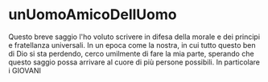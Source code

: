 # unUomoAmicoDellUomo
Questo breve saggio l'ho voluto scrivere in difesa della morale e dei principi e fratellanza universali. 
In un epoca come la nostra, in cui tutto questo ben di Dio si sta perdendo, cerco umilmente di fare la mia parte, sperando che questo saggio possa arrivare al cuore di più persone possibili.
In particolare i GIOVANI
